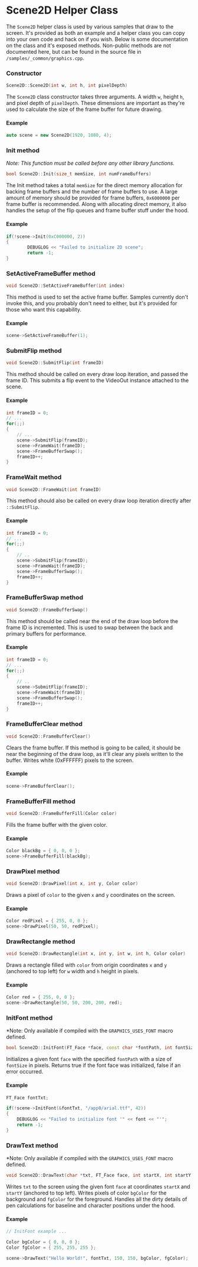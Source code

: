 # Scene2D Helper Class
The `Scene2D` helper class is used by various samples that draw to the screen. It's provided as both an example and a helper class you can copy into your own code and hack on if you wish. Below is some documentation on the class and it's exposed methods. Non-public methods are not documented here, but can be found in the source file in `/samples/_common/graphics.cpp`.

### Constructor

```cpp
Scene2D::Scene2D(int w, int h, int pixelDepth)
```

The `Scene2D` class constructor takes three arguments. A width `w`, height `h`, and pixel depth of `pixelDepth`. These dimensions are important as they're used to calculate the size of the frame buffer for future drawing.

#### Example

```cpp
auto scene = new Scene2D(1920, 1080, 4);
```


### Init method
*Note: This function must be called before any other library functions.*

```cpp
bool Scene2D::Init(size_t memSize, int numFrameBuffers)
```

The Init method takes a total `memSize` for the direct memory allocation for backing frame buffers and the number of frame buffers to use. A large amount of memory should be provided for frame buffers, `0x6000000` per frame buffer is recommended. Along with allocating direct memory, it also handles the setup of the flip queues and frame buffer stuff under the hood.

#### Example

```cpp
if(!scene->Init(0xC000000, 2))
{
        DEBUGLOG << "Failed to initialize 2D scene";
        return -1;
}
```


### SetActiveFrameBuffer method

```cpp
void Scene2D::SetActiveFrameBuffer(int index)
```

This method is used to set the active frame buffer. Samples currently don't invoke this, and you probably don't need to either, but it's provided for those who want this capability.

#### Example

```cpp
scene->SetActiveFrameBuffer(1);
```


### SubmitFlip method

```cpp
void Scene2D::SubmitFlip(int frameID)
```

This method should be called on every draw loop iteration, and passed the frame ID. This submits a flip event to the VideoOut instance attached to the scene.

#### Example

```cpp
int frameID = 0;
// ...
for(;;)
{
	// ...
	scene->SubmitFlip(frameID);
	scene->FrameWait(frameID);
	scene->FrameBufferSwap();
	frameID++;
}
```

### FrameWait method

```cpp
void Scene2D::FrameWait(int frameID)
```

This method should also be called on every draw loop iteration directly after `::SubmitFlip`.

#### Example

```cpp
int frameID = 0;
// ...
for(;;)
{
	// ..
	scene->SubmitFlip(frameID);
	scene->FrameWait(frameID);
	scene->FrameBufferSwap();
	frameID++;
}
```

### FrameBufferSwap method

```cpp
void Scene2D::FrameBufferSwap()
```

This method should be called near the end of the draw loop before the frame ID is incremented. This is used to swap between the back and primary buffers for performance.

#### Example

```cpp
int frameID = 0;
// ...
for(;;)
{
	// ..
	scene->SubmitFlip(frameID);
	scene->FrameWait(frameID);
	scene->FrameBufferSwap();
	frameID++;
}
```


### FrameBufferClear method

```cpp
void Scene2D::FrameBufferClear()
```

Clears the frame buffer. If this method is going to be called, it should be near the beginning of the draw loop, as it'll clear any pixels written to the buffer. Writes white (0xFFFFFF) pixels to the screen.

#### Example

```cpp
scene->FrameBufferClear();
```


### FrameBufferFill method

```cpp
void Scene2D::FrameBufferFill(Color color)
```

Fills the frame buffer with the given color.

#### Example

```cpp
Color blackBg = { 0, 0, 0 };
scene->FrameBufferFill(blackBg);
```


### DrawPixel method

```cpp
void Scene2D::DrawPixel(int x, int y, Color color)
```

Draws a pixel of `color` to the given `x` and `y` coordinates on the screen.

#### Example

```cpp
Color redPixel = { 255, 0, 0 };
scene->DrawPixel(50, 50, redPixel);
```


### DrawRectangle method

```cpp
void Scene2D::DrawRectangle(int x, int y, int w, int h, Color color)
```

Draws a rectangle filled with `color` from origin coordinates `x` and `y` (anchored to top left) for `w` width and `h` height in pixels.

#### Example

```cpp
Color red = { 255, 0, 0 };
scene->DrawRectangle(50, 50, 200, 200, red);
```


### InitFont method
*Note: Only available if compiled with the `GRAPHICS_USES_FONT` macro defined.

```cpp
bool Scene2D::InitFont(FT_Face *face, const char *fontPath, int fontSize)
```

Initializes a given font `face` with the specified `fontPath` with a size of `fontSize` in pixels. Returns true if the font face was initialized, false if an error occurred.

#### Example

```cpp
FT_Face fontTxt;

if(!scene->InitFont(&fontTxt, "/app0/arial.ttf", 42))
{
	DEBUGLOG << "Failed to initialize font '" << font << "'";
	return -1;
}
```


### DrawText method
*Note: Only available if compiled with the `GRAPHICS_USES_FONT` macro defined.

```cpp
void Scene2D::DrawText(char *txt, FT_Face face, int startX, int startY, Color bgColor, Color fgColor)
```

Writes `txt` to the screen using the given font `face` at coordinates `startX` and `startY` (anchored to top left). Writes pixels of color `bgColor` for the background and `fgColor` for the foreground. Handles all the dirty details of pen calculations for baseline and character positions under the hood.

#### Example

```cpp
// InitFont example ...

Color bgColor = { 0, 0, 0 };
Color fgColor = { 255, 255, 255 };

scene->DrawText("Hello World!", fontTxt, 150, 150, bgColor, fgColor);
```